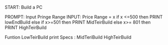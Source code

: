 START: Build a PC

PROMPT: Input Pringe Range
  INPUT: Price Range = x 
     if x <=500
      then PRINT lowEndBuild
      else if x>=501
        then PRINT MidTeirBuild
      else x>= 801
        then PRINT HighTeirBuild
 
 Funtion LowTeirBuild
  print Specs :
 MidTeriBuild
 HighTeirBuild
    
    
  
